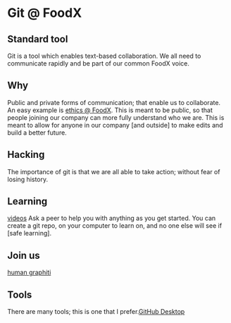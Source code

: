 # Git @ FoodX
## Standard tool
Git is a tool which enables text-based collaboration. We all need to communicate rapidly and be part of our common FoodX voice.

## Why
Public and private forms of communication; that enable us to collaborate. An easy example is [ethics @ FoodX](https://github.com/Food-X-Technologies/ethics). This is meant to be public, so that people joining our company can more fully understand who we are. This is meant to allow for anyone in our company [and outside] to make edits and build a better future.

## Hacking
The importance of git is that we are all able to take action; without fear of losing history.

## Learning
[videos](https://www.gitkraken.com/resources/learn-git)
Ask a peer to help you with anything as you get started. You can create a git repo, on your computer to learn on, and no one else will see if [safe learning].

## Join us
[human graphiti](https://github.com/Food-X-Technologies/git/blob/main/humans.txt)

## Tools
There are many tools; this is one that I prefer.[GitHub Desktop](https://desktop.github.com)